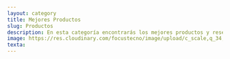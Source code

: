 ```yaml
---
layout: category
title: Mejores Productos
slug: Productos
description: En esta categoría encontrarás los mejores productos y reseñas para saber que opción elegir a la hora de comprar.
image: https://res.cloudinary.com/focustecno/image/upload/c_scale,q_34,w_1434/v1639630718/ipad-tablet-technology-touch_zmxio4.jpg
texta:
---
```

